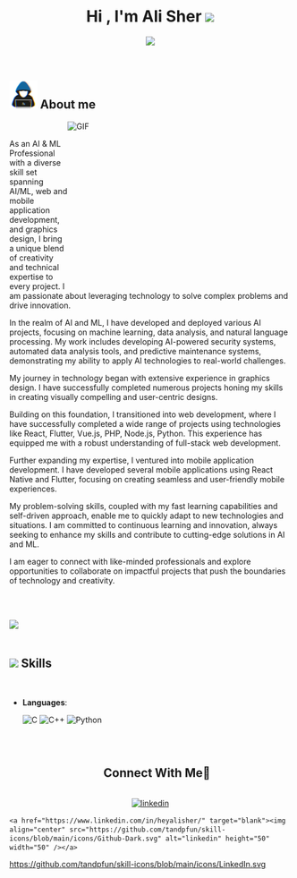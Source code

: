 <h1 align="center"><b>Hi , I'm Ali Sher </b><img src="https://media.giphy.com/media/hvRJCLFzcasrR4ia7z/giphy.gif" width="35"></h1>

<p align="center">
  <a href="https://github.com/DenverCoder1/readme-typing-svg"><img src="https://readme-typing-svg.herokuapp.com?font=Time+New+Roman&color=cyan&size=25&center=true&vCenter=true&width=600&height=100&lines=Assalamu+O+Alaikum+Warahmatullah..&hearts;++;Self-taught+Front-End+Developer,;Computer+Science+Student,;CTF+Newbie,;Active+Learner/Researcher,;Love+to+learn+new+stuffs..<3"></a>
</p>
<br>

## <picture><img src = "https://github.com/0xAbdulKhalid/0xAbdulKhalid/raw/main/assets/mdImages/about_me.gif" width = 50px></picture> **About me**
<picture> <img align="right" src="https://media.giphy.com/media/SWoSkN6DxTszqIKEqv/giphy.gif" top="500" height="300" width="400" alt="GIF"></picture>
<br>

<p>
As an AI & ML Professional with a diverse skill set spanning AI/ML, web and mobile application development, and graphics design, I bring a unique blend of creativity and technical expertise to every project. I am passionate about leveraging technology to solve complex problems and drive innovation.

In the realm of AI and ML, I have developed and deployed various AI projects, focusing on machine learning, data analysis, and natural language processing. My work includes developing AI-powered security systems, automated data analysis tools, and predictive maintenance systems, demonstrating my ability to apply AI technologies to real-world challenges.

My journey in technology began with extensive experience in graphics design. I have successfully completed numerous projects honing my skills in creating visually compelling and user-centric designs.

Building on this foundation, I transitioned into web development, where I have successfully completed a wide range of projects using technologies like React, Flutter, Vue.js, PHP, Node.js, Python. This experience has equipped me with a robust understanding of full-stack web development.

Further expanding my expertise, I ventured into mobile application development. I have developed several mobile applications using React Native and Flutter, focusing on creating seamless and user-friendly mobile experiences.

My problem-solving skills, coupled with my fast learning capabilities and self-driven approach, enable me to quickly adapt to new technologies and situations. I am committed to continuous learning and innovation, always seeking to enhance my skills and contribute to cutting-edge solutions in AI and ML.

I am eager to connect with like-minded professionals and explore opportunities to collaborate on impactful projects that push the boundaries of technology and creativity.

<br><br>

<img src="https://user-images.githubusercontent.com/73097560/115834477-dbab4500-a447-11eb-908a-139a6edaec5c.gif"><br><br>

## <img src="https://media2.giphy.com/media/QssGEmpkyEOhBCb7e1/giphy.gif?cid=ecf05e47a0n3gi1bfqntqmob8g9aid1oyj2wr3ds3mg700bl&rid=giphy.gif" width ="25"><b> Skills</b>
<br>


<p align="center">

- **Languages**:
    
    ![C](https://img.shields.io/badge/C%20-%232370ED.svg?style=for-the-badge&logo=c&logoColor=white)
    ![C++](https://img.shields.io/badge/C++%20-%2300599C.svg?style=for-the-badge&logo=c%2B%2B&logoColor=white)
    ![Python](https://img.shields.io/badge/Python%20-%2314354C.svg?style=for-the-badge&logo=python&logoColor=white)

<br>


<!-- Connect with me -->
<!--h2 without bottom border-->
<div id="user-content-toc">
  <ul align="center">
    <summary><h2 style="display: inline-block">Connect With Me🤝</h2></summary>
  </ul>
</div>

<!--icons and links-->
<p align="center">
	<a href="https://www.linkedin.com/in/heyalisher/" target="blank"><img align="center" src="https://user-images.githubusercontent.com/88904952/234979284-68c11d7f-1acc-4f0c-ac78-044e1037d7b0.png" alt="linkedin" height="50" width="50" /></a>

	<a href="https://www.linkedin.com/in/heyalisher/" target="blank"><img align="center" src="https://github.com/tandpfun/skill-icons/blob/main/icons/Github-Dark.svg" alt="linkedin" height="50" width="50" /></a>
</p>


https://github.com/tandpfun/skill-icons/blob/main/icons/LinkedIn.svg
